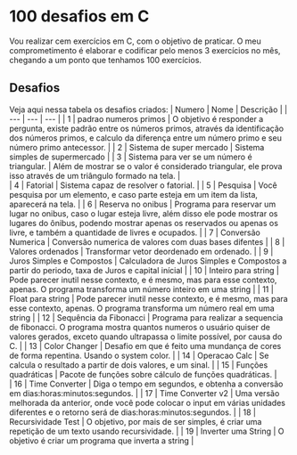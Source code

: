 # 100 desafios em C
 Vou realizar cem exercícios em C, com o objetivo de praticar. O meu comprometimento é elaborar e codificar pelo menos 3 exercícios no mês, chegando a um ponto que tenhamos 100 exercícios. 
## Desafios 
Veja aqui nessa tabela os desafios criados:
| Numero | Nome | Descrição |
| --- | --- | --- |
| 1 | padrao numeros primos | O objetivo é responder a pergunta, existe padrão entre os números primos, através da identificação dos números primos, e calculo da diferença entre um número primo e seu número primo antecessor. |
| 2 | Sistema de super mercado | Sistema simples de supermercado |
| 3 | Sistema para ver se um número é triangular. | Além de mostrar se o valor é considerado triangular, ele prova isso através de um triângulo formado na tela. |  
| 4 | Fatorial | Sistema capaz de resolver o fatorial. | 
| 5 | Pesquisa | Você pesquisa por um elemento, e caso parte esteja em um item da lista, aparecerá na tela. | 
| 6 | Reserva no onibus | Programa para reservar um lugar no onibus, caso o lugar esteja livre, além disso ele pode mostrar os lugares do ônibus, podendo mostrar apenas os reservados ou apenas os livre, e também a quantidade de livres e ocupados. | 
| 7 | Conversão Numerica | Conversão numerica de valores com duas bases difentes |
| 8 | Valores ordenados | Transformar vetor deordenado em ordenado. |
| 9 | Juros Simples e Compostos | Calculadora de Juros Simples e Compostos a partir do periodo, taxa de Juros e capital inícial |
| 10 | Inteiro para string | Pode parecer inutil nesse contexto, e é mesmo, mas para esse contexto, apenas. O programa transforma um número inteiro em uma string |
| 11 | Float para string | Pode parecer inutil nesse contexto, e é mesmo, mas para esse contexto, apenas. O programa transforma um número real em uma string |
| 12 | Sequência da Fibonacci | Programa para realizar a sequencia de fibonacci. O programa mostra quantos numeros o usuário quiser de valores gerados, exceto quando ultrapassa o limite possível, por causa do C. |
| 13 | Color Changer | Desafio em que é feito uma mundança de cores de forma repentina. Usando o system color. |
| 14 | Operacao Calc | Se calcula o resultado a partir de dois valores, e um sinal. | 
| 15 | Funções quadráticas | Pacote de funções sobre cálculo de funções quadráticas. |  
| 16 | Time Converter | Diga o tempo em segundos, e obtenha a conversão em dias:horas:minutos:segundos. |
| 17 | Time Converter v2 | Uma versão melhorada da anterior, onde você pode colocar o input em várias unidades diferentes e o retorno será de dias:horas:minutos:segundos. |
| 18 | Recursividade Test | O objetivo, por mais de ser simples, é criar uma repetição de um texto usando recursividade. |
| 19 | Inverter uma String | O objetivo é criar um programa que inverta a string |